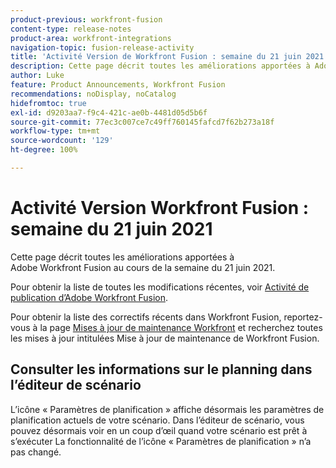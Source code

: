 ```yaml
---
product-previous: workfront-fusion
content-type: release-notes
product-area: workfront-integrations
navigation-topic: fusion-release-activity
title: 'Activité Version de Workfront Fusion : semaine du 21 juin 2021'
description: Cette page décrit toutes les améliorations apportées à Adobe Workfront Fusion au cours de la semaine du 21 juin 2021.
author: Luke
feature: Product Announcements, Workfront Fusion
recommendations: noDisplay, noCatalog
hidefromtoc: true
exl-id: d9203aa7-f9c4-421c-ae0b-4481d05d5b6f
source-git-commit: 77ec3c007ce7c49ff760145fafcd7f62b273a18f
workflow-type: tm+mt
source-wordcount: '129'
ht-degree: 100%

---
```


# Activité Version Workfront Fusion : semaine du 21 juin 2021

Cette page décrit toutes les améliorations apportées à Adobe Workfront Fusion au cours de la semaine du 21 juin 2021.

Pour obtenir la liste de toutes les modifications récentes, voir [Activité de publication d’Adobe Workfront Fusion](/help/workfront-fusion/fusion-product-releases/fusion-release-activity.md).

Pour obtenir la liste des correctifs récents dans Workfront Fusion, reportez-vous à la page [Mises à jour de maintenance Workfront](https://experienceleague.adobe.com/docs/workfront-known-issues/releases/current-updates.html) et recherchez toutes les mises à jour intitulées Mise à jour de maintenance de Workfront Fusion.

## Consulter les informations sur le planning dans l’éditeur de scénario

L’icône « Paramètres de planification » affiche désormais les paramètres de planification actuels de votre scénario. Dans l’éditeur de scénario, vous pouvez désormais voir en un coup d’œil quand votre scénario est prêt à s’exécuter La fonctionnalité de l’icône « Paramètres de planification » n’a pas changé.

